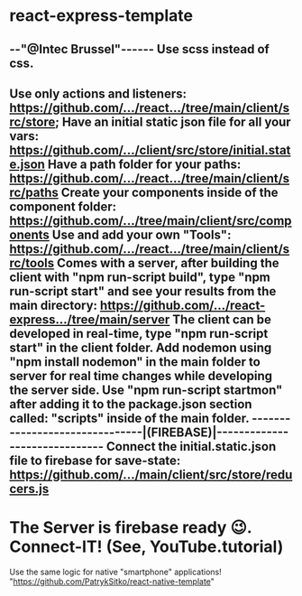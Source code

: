 # react-express-template
--"@Intec Brussel"------
Use scss instead of css.
--------------------------
Use only actions and listeners:
https://github.com/.../react.../tree/main/client/src/store;
Have an initial static json file for all your vars:
https://github.com/.../client/src/store/initial.state.json
Have a path folder for your paths:
https://github.com/.../react.../tree/main/client/src/paths
Create your components inside of the component folder:
https://github.com/.../tree/main/client/src/components
Use and add your own "Tools":
https://github.com/.../react.../tree/main/client/src/tools
Comes with a server, after building the client with "npm run-script build", type "npm run-script start" and see your results from the main directory:
https://github.com/.../react-express.../tree/main/server
The client can be developed in real-time, 
type "npm run-script start" in the client folder. 
Add nodemon using "npm install nodemon" in the main folder to server for real time changes while developing the server side.
Use "npm run-script startmon" after adding it to the package.json section called: "scripts" inside of the main folder.
-------------------------------|(FIREBASE)|------------------------------
Connect the initial.static.json file to firebase for save-state:
https://github.com/.../main/client/src/store/reducers.js
--------------------------------------------------------------------------
The Server is firebase ready 😉. Connect-IT! (See, YouTube.tutorial)
===========================================
Use the same logic for native "smartphone" applications!
"https://github.com/PatrykSitko/react-native-template"
